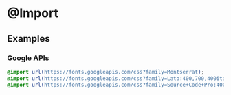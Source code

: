 # @Import

## Examples

### Google APIs
```css
@import url(https://fonts.googleapis.com/css?family=Montserrat);
@import url(https://fonts.googleapis.com/css?family=Lato:400,700,400italic);
@import url(https://fonts.googleapis.com/css?family=Source+Code+Pro:400,700,400italic);
```

